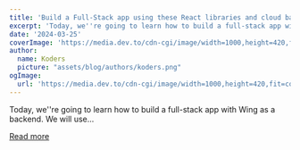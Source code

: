 ```yaml
---
title: 'Build a Full-Stack app using these React libraries and cloud backend.'
excerpt: 'Today, we''re going to learn how to build a full-stack app with Wing as a backend.    We will use...'
date: '2024-03-25'
coverImage: 'https://media.dev.to/cdn-cgi/image/width=1000,height=420,fit=cover,gravity=auto,format=auto/https%3A%2F%2Fdev-to-uploads.s3.amazonaws.com%2Fuploads%2Farticles%2F2ptyqwlcag5sjgqavvsp.gif'
author:
  name: Koders
  picture: "assets/blog/authors/koders.png"
ogImage:
  url: 'https://media.dev.to/cdn-cgi/image/width=1000,height=420,fit=cover,gravity=auto,format=auto/https%3A%2F%2Fdev-to-uploads.s3.amazonaws.com%2Fuploads%2Farticles%2F2ptyqwlcag5sjgqavvsp.gif'
---
```


Today, we''re going to learn how to build a full-stack app with Wing as a backend.    We will use...

[Read more](https://dev.to/winglang/build-a-full-stack-app-using-these-react-libraries-and-cloud-backend-2o4b)
